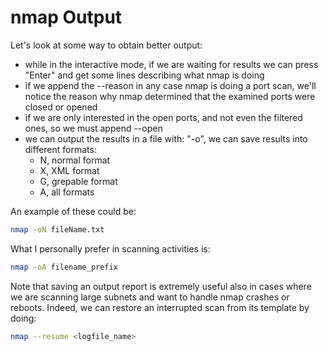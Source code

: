 # nmap Output

Let's look at some way to obtain better output:
- while in the interactive mode, if we are waiting for results we
  can press "Enter" and get some lines describing what nmap is
  doing
- if we append the --reason in any case nmap is doing a port scan,
  we'll notice the reason why nmap determined that the examined
  ports were closed or opened
- if we are only interested in the open ports, and not even the
  filtered ones, so we must append --open
- we can output the results in a file with: "-o", we can save
  results into different formats:
  - N, normal format
  - X, XML format
  - G, grepable format
  - A, all formats

An example of these could be:
```sh
nmap -oN fileName.txt
```

What I personally prefer in scanning activities is:
```sh
nmap -oA filename_prefix
```

Note that saving an output report is extremely useful
also in cases where we are scanning large subnets and
want to handle nmap crashes or reboots.
Indeed, we can restore an interrupted scan from its template
by doing:

```sh
nmap --resume <logfile_name>
```
